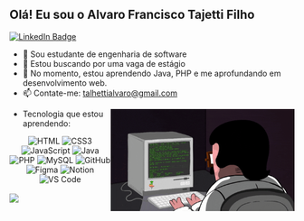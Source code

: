 ## Olá! Eu sou o Alvaro Francisco Tajetti Filho
<div id="badges">
<a Target= "_Blank" href = "https://www.linkedin.com/in/alvarotalhetti/">
  <img src="https://img.shields.io/badge/LinkedIn-blue?style=for-the-badge&logoColor=white" alt="LinkedIn Badge"/>
</a>
<!-- <a Target="_Blank" href="https://tajetti.github.io/Portfolio-Tajetti/#Home"/>
  <img src="https://img.shields.io/badge/Portfolio-blue?style=for-the-badge&logo=portfolio&logoColor=white" alt="Portfolio Badge"/>
</a> -->
</div>

- 📕 Sou estudante de engenharia de software
- 🔭 Estou buscando por uma vaga de estágio
- 🌱 No momento, estou aprendendo Java, PHP e me aprofundando em desenvolvimento web.
- 📫 Contate-me: talhettialvaro@gmail.com
<img src="Imagens/giphy.gif" width = "325px" align="right">

- Tecnologia que estou aprendendo:
<div align="center">
    <img src="https://skillicons.dev/icons?i=html&theme=dark" alt="HTML" width="40" height="40"/>
    <img src="https://skillicons.dev/icons?i=css&theme=dark" alt="CSS3" width="40" height="40"/>
    <img src="https://skillicons.dev/icons?i=js&theme=dark" alt="JavaScript" width="40" height="40"/>
    <img src="https://skillicons.dev/icons?i=java&theme=dark" alt="Java" width="40" height="40"/>
    <img src="https://skillicons.dev/icons?i=php&theme=dark" alt="PHP" width="40" height="40"/>
    <img src="https://skillicons.dev/icons?i=mysql&theme=dark" alt="MySQL" width="40" height="40"/>
    <img src="https://skillicons.dev/icons?i=github&theme=dark" alt="GitHub" width="40" height="40"/>
    <img src="https://skillicons.dev/icons?i=figma&theme=dark" alt="Figma" width="40" height="40"/>
    <img src="https://skillicons.dev/icons?i=notion&theme=dark" alt="Notion" width="40" height="40"/>
    <img src="https://skillicons.dev/icons?i=vscode&theme=dark" alt="VS Code" width="40" height="40"/>
</div>
<br>
<div>
  <picture>
    <source
      srcset="https://github-readme-stats.vercel.app/api?username=Tajetti&show_icons=true&theme=dark"
      media="(prefers-color-scheme: dark)"
    />
    <source
      srcset="https://github-readme-stats.vercel.app/api?username=Tajetti&show_icons=true"
      media="(prefers-color-scheme: light), (prefers-color-scheme: no-preference)"
    />
    <img src="https://github-readme-stats.vercel.app/api?username=Tajetti&show_icons=true" />
  </picture>
</div>

